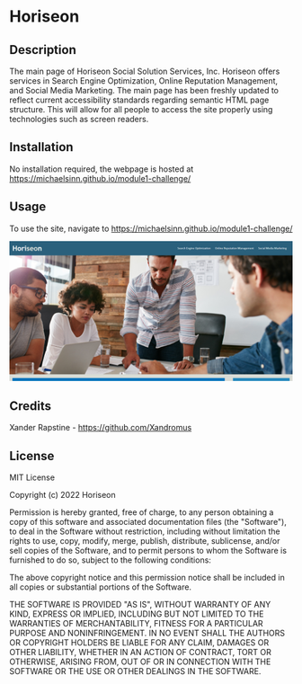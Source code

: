 # Horiseon

## Description

The main page of Horiseon Social Solution Services, Inc. Horiseon offers services in Search Engine Optimization, Online Reputation Management, and Social Media Marketing. The main page has been freshly updated to reflect current accessibility standards regarding semantic HTML page structure. This will allow for all people to access the site properly using technologies such as screen readers.

## Installation

No installation required, the webpage is hosted at https://michaelsinn.github.io/module1-challenge/

## Usage

To use the site, navigate to https://michaelsinn.github.io/module1-challenge/ 

![Image of the main page including the Hero Image of the site](assets/images/screenshot1.PNG)

## Credits

Xander Rapstine - https://github.com/Xandromus

## License

MIT License

Copyright (c) 2022 Horiseon

Permission is hereby granted, free of charge, to any person obtaining a copy
of this software and associated documentation files (the "Software"), to deal
in the Software without restriction, including without limitation the rights
to use, copy, modify, merge, publish, distribute, sublicense, and/or sell
copies of the Software, and to permit persons to whom the Software is
furnished to do so, subject to the following conditions:

The above copyright notice and this permission notice shall be included in all
copies or substantial portions of the Software.

THE SOFTWARE IS PROVIDED "AS IS", WITHOUT WARRANTY OF ANY KIND, EXPRESS OR
IMPLIED, INCLUDING BUT NOT LIMITED TO THE WARRANTIES OF MERCHANTABILITY,
FITNESS FOR A PARTICULAR PURPOSE AND NONINFRINGEMENT. IN NO EVENT SHALL THE
AUTHORS OR COPYRIGHT HOLDERS BE LIABLE FOR ANY CLAIM, DAMAGES OR OTHER
LIABILITY, WHETHER IN AN ACTION OF CONTRACT, TORT OR OTHERWISE, ARISING FROM,
OUT OF OR IN CONNECTION WITH THE SOFTWARE OR THE USE OR OTHER DEALINGS IN THE
SOFTWARE.

